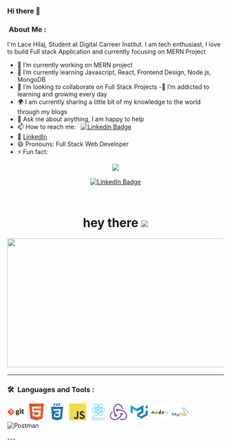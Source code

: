 ### Hi there 👋

### &nbsp;About Me :

I'm Lace Hilaj, Student at Digital Carreer Institut. I am tech enthusiast, I love to build Full stack Application and currently focusing on MERN Project


- 🔭 I’m currently working on MERN project
- 🌱 I’m currently learning Javascript, React, Frontend Design, Node.js, MongoDB 
- 👯 I’m looking to collaborate on Full Stack Projects 
-🌱 I’m addicted to learning and growing every day
- :earth_africa: I am currently sharing a little bit of my knowledge to the world through my blogs
- 💬 Ask me about anything, I am happy to help
- 📫 How to reach me: &nbsp; [![Linkedin Badge](https://img.shields.io/badge/-Lace-blue?style=flat&logo=Linkedin&logoColor=white)](https://www.linkedin.com/in/lace-hilaj-248509136/)
- :office: [LinkedIn]( https://www.linkedin.com/in/lace-hilaj-248509136/ ) 
- 😄 Pronouns:  Full Stack Web Developer 
- ⚡ Fun fact: 

<p align="center"><img src="https://media.giphy.com/media/M9gbBd9nbDrOTu1Mqx/giphy.gif" width="100"/></p>
<p align="center">
<a href="https://www.linkedin.com/in/lace-hilaj-248509136/"><img src="https://img.shields.io/badge/LinkedIn-blue?style=for-the-badge&logo=linkedin&logoColor=white" alt="LinkedIn Badge"></a>
</p>
<p align="center"><img src="https://komarev.com/ghpvc/?username=kakbar&style=flat-square&color=blue" alt=""></p>

<h1 align="center">hey there <img src="https://media.giphy.com/media/hvRJCLFzcasrR4ia7z/giphy.gif" width="30px"></h1>

<p align="center"><img src="https://media.giphy.com/media/dWesBcTLavkZuG35MI/giphy.gif" width="600" height="300"  /></p>


---

### 🛠 &nbsp;Languages and Tools :

<p>
 <img src="https://github.com/devicons/devicon/blob/master/icons/git/git-original-wordmark.svg" title="Git" **alt="Git" width="40" height="40"/>&nbsp;
 <img src="https://github.com/devicons/devicon/blob/master/icons/html5/html5-original.svg" title="HTML5" alt="HTML" width="40" height="40"/>&nbsp;
 <img src="https://github.com/devicons/devicon/blob/master/icons/css3/css3-plain-wordmark.svg"  title="CSS3" alt="CSS" width="40" height="40"/>&nbsp;
 <img src="https://github.com/devicons/devicon/blob/master/icons/javascript/javascript-original.svg" title="JavaScript" alt="JavaScript" width="40" height="40"/>&nbsp;  
<img src="https://github.com/devicons/devicon/blob/master/icons/react/react-original-wordmark.svg" title="React" alt="React" width="40" height="40"/>&nbsp;
<img src="https://github.com/devicons/devicon/blob/master/icons/redux/redux-original.svg" title="Redux" alt="Redux " width="40" height="40"/>&nbsp;
<img src="https://github.com/devicons/devicon/blob/master/icons/materialui/materialui-original.svg" title="Material UI" alt="Material UI" width="40" height="40"/>&nbsp;
<img src="https://github.com/devicons/devicon/blob/master/icons/nodejs/nodejs-original-wordmark.svg" title="NodeJS" alt="NodeJS" width="40" height="40"/>&nbsp;
<img src="https://github.com/devicons/devicon/blob/master/icons/mysql/mysql-original-wordmark.svg" title="MySQL"  alt="MySQL" width="40" height="40"/>&nbsp;
<img 
<img src="https://www.vectorlogo.zone/logos/getpostman/getpostman-icon.svg" title="Postman"  alt="Postman" width="40" height="40"/>&nbsp;

</p>
---


<!--
**Adrion10/Adrion10** is a ✨ _special_ ✨ repository because its `README.md` (this file) appears on your GitHub profile.






    




 
